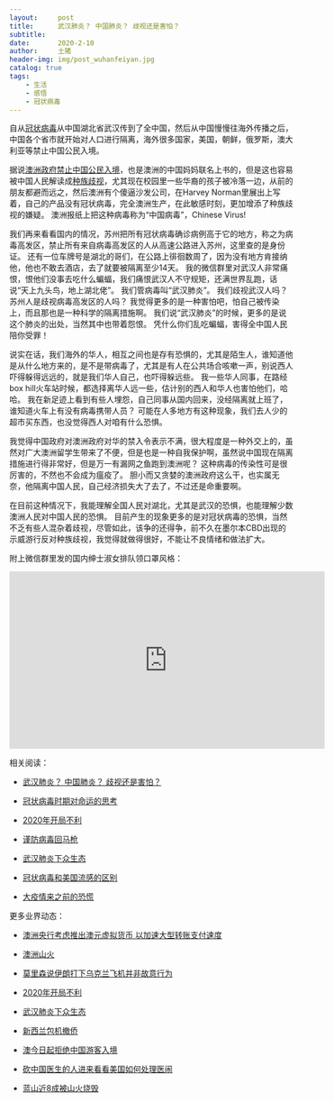 ```yaml
---
layout:     post
title:      武汉肺炎？ 中国肺炎？ 歧视还是害怕？
subtitle:   
date:       2020-2-10
author:     土猪
header-img: img/post_wuhanfeiyan.jpg
catalog: true
tags:
    - 生活
    - 感悟
    - 冠状病毒
---
```



自从[冠状病毒](https://zh.wikipedia.org/wiki/%E5%86%A0%E7%8A%B6%E7%97%85%E6%AF%92)从中国湖北省武汉传到了全中国，然后从中国慢慢往海外传播之后，中国各个省市就开始对人口进行隔离，海外很多国家，美国，朝鲜，俄罗斯，澳大利亚等禁止中国公民入境。  


据说[澳洲政府禁止中国公民入境](https://www.change.org/p/australian-government-ban-all-flights-from-china-to-australia?use_react=false)，也是澳洲的中国妈妈联名上书的，但是这也容易被中国人民解读成[种族歧视](http://livinginau.life/2020/02/28/%E5%85%B3%E4%BA%8E%E6%AD%A7%E8%A7%86/)，尤其现在校园里一些华裔的孩子被冷落一边，从前的朋友都避而远之，然后澳洲有个傻逼沙发公司，在Harvey Norman里展出上写着，自己的产品没有冠状病毒，完全澳洲生产，在此敏感时刻，更加增添了种族歧视的嫌疑。 澳洲报纸上把这种病毒称为“中国病毒”，Chinese Virus!



我们再来看看国内的情况，苏州把所有冠状病毒确诊病例高于它的地方，称之为病毒高发区，禁止所有来自病毒高发区的人从高速公路进入苏州，这里查的是身份证。 还有一位车牌号是湖北的哥们，在公路上徘徊数周了，因为没有地方肯接纳他，他也不敢去酒店，去了就要被隔离至少14天。 我的微信群里对武汉人非常痛恨，恨他们没事去吃什么蝙蝠，我们痛恨武汉人不守规矩，还满世界乱跑，话说“天上九头鸟，地上湖北佬”。 我们管病毒叫“武汉肺炎”。 我们歧视武汉人吗？ 苏州人是歧视病毒高发区的人吗？ 我觉得更多的是一种害怕吧，怕自己被传染上，而且那也是一种科学的隔离措施啊。 我们说“武汉肺炎”的时候，更多的是说这个肺炎的出处，当然其中也带着怨恨。 凭什么你们乱吃蝙蝠，害得全中国人民陪你受罪！



说实在话，我们海外的华人，相互之间也是存有恐惧的，尤其是陌生人，谁知道他是从什么地方来的，是不是带病毒了，尤其是有人在公共场合咳嗽一声，别说西人吓得躲得远远的，就是我们华人自己，也吓得躲远些。  我一些华人同事，在路经box hill火车站时候，都选择离华人远一些，估计别的西人和华人也害怕他们，哈哈。 我在新足迹上看到有些人埋怨，自己同事从国内回来，没经隔离就上班了，谁知道火车上有没有病毒携带人员？ 可能在人多地方有这种现象，我们去人少的超市买东西，也没觉得西人对咱有什么恐惧。 




我觉得中国政府对澳洲政府对华的禁入令表示不满，很大程度是一种外交上的，虽然对广大澳洲留学生带来了不便，但是也是一种自我保护啊，虽然说中国现在隔离措施进行得非常好，但是万一有漏网之鱼跑到澳洲呢？ 这种病毒的传染性可是很厉害的，不然也不会成为瘟疫了。 胆小而又贪婪的澳洲政府这么干，也实属无奈，他隔离中国人民，自己经济损失大了去了，不过还是命重要啊。 




在目前这种情况下，我能理解全国人民对湖北，尤其是武汉的恐惧，也能理解少数澳洲人民对中国人民的恐惧。  目前产生的现象更多的是对冠状病毒的恐惧，当然不乏有些人混杂着歧视，尽管如此，该争的还得争，前不久在墨尔本CBD出现的示威游行反对种族歧视，我觉得就做得很好，不能让不良情绪和做法扩大。  



附上微信群里发的国内绅士淑女排队领口罩风格：


<iframe width="560" height="315" src="https://www.youtube.com/embed/DzqTUz2BxhM" frameborder="0" allow="accelerometer; autoplay; encrypted-media; gyroscope; picture-in-picture" allowfullscreen></iframe>




相关阅读：


- [武汉肺炎？ 中国肺炎？ 歧视还是害怕？](http://livinginau.life/2020/02/10/%E6%AD%A6%E6%B1%89%E8%82%BA%E7%82%8E_%E4%B8%AD%E5%9B%BD%E8%82%BA%E7%82%8E_%E6%AD%A7%E8%A7%86%E8%BF%98%E6%98%AF%E5%AE%B3%E6%80%95/)

- [冠状病毒时期对命运的思考](http://livinginau.life/2020/02/19/%E5%86%A0%E7%8A%B6%E7%97%85%E6%AF%92%E6%97%B6%E6%9C%9F%E5%AF%B9%E5%91%BD%E8%BF%90%E7%9A%84%E6%80%9D%E8%80%83/)

- [2020年开局不利](http://livinginau.life/2020/02/06/2020%E5%BC%80%E5%B1%80%E4%B8%8D%E5%88%A9/)

- [谨防病毒回马枪](http://livinginau.life/2020/02/23/%E8%B0%A8%E9%98%B2%E7%97%85%E6%AF%92%E5%9B%9E%E9%A9%AC%E6%9E%AA/)

- [武汉肺炎下众生态](http://livinginau.life/2020/02/03/%E6%AD%A6%E6%B1%89%E8%82%BA%E7%82%8E%E4%B8%8B%E4%BC%97%E7%94%9F%E6%80%81/)

- [冠状病毒和美国流感的区别](http://livinginau.life/2020/02/11/%E7%BE%8E%E5%9B%BD%E6%B5%81%E6%84%9F%E5%92%8C%E5%86%A0%E7%8A%B6%E7%97%85%E6%AF%92%E5%8C%BA%E5%88%AB/)

- [大疫情来之前的恐慌](http://livinginau.life/2020/03/05/%E5%A4%A7%E7%96%AB%E6%83%85%E6%9D%A5%E4%B9%8B%E5%89%8D%E7%9A%84%E6%81%90%E6%85%8C/)


更多业界动态：

- [澳洲央行考虑推出澳元虚拟货币 以加速大型转账支付速度](http://livinginau.life/2020/01/12/%E6%BE%B3%E6%B4%B2%E5%A4%AE%E8%A1%8C%E8%80%83%E8%99%91%E6%8E%A8%E5%87%BA%E6%BE%B3%E5%85%83%E8%99%9A%E6%8B%9F%E8%B4%A7%E5%B8%81/)

- [澳洲山火](http://livinginau.life/2020/01/11/%E6%BE%B3%E6%B4%B2%E5%B1%B1%E7%81%AB/)

- [莫里森说伊朗打下乌克兰飞机并非故意行为](http://livinginau.life/2020/01/11/%E4%BC%8A%E6%9C%97%E6%89%93%E4%B8%8B%E4%B9%8C%E5%85%8B%E5%85%B0%E9%A3%9E%E6%9C%BA%E5%B9%B6%E9%9D%9E%E6%95%85%E6%84%8F%E8%A1%8C%E4%B8%BA/)

- [2020年开局不利](http://livinginau.life/2020/02/06/2020%E5%BC%80%E5%B1%80%E4%B8%8D%E5%88%A9/)

- [武汉肺炎下众生态](http://livinginau.life/2020/02/03/%E6%AD%A6%E6%B1%89%E8%82%BA%E7%82%8E%E4%B8%8B%E4%BC%97%E7%94%9F%E6%80%81/)

- [新西兰包机撤侨](http://livinginau.life/2020/02/03/%E6%96%B0%E8%A5%BF%E5%85%B0%E5%B0%86%E5%8C%85%E6%9C%BA%E6%8A%8A%E6%BE%B3%E6%B4%B2%E5%92%8C%E6%96%B0%E8%A5%BF%E5%85%B0%E5%85%AC%E6%B0%91%E5%B8%A6%E7%A6%BB%E6%AD%A6%E6%B1%89%E5%89%8D%E5%BE%80%E6%96%B0%E8%A5%BF%E5%85%B0/)

- [澳今日起拒绝中国游客入境](http://livinginau.life/2020/02/01/%E6%BE%B3%E6%B4%B2%E4%BB%8E%E4%BB%8A%E6%97%A5%E8%B5%B7%E6%8B%92%E7%BB%9D%E4%BB%8E%E4%B8%AD%E5%9B%BD%E6%9D%A5%E7%9A%84%E4%BA%BA%E5%85%A5%E5%A2%83/)

- [砍中国医生的人进来看看美国如何处理医闹](http://livinginau.life/2020/01/30/%E7%A0%8D%E4%B8%AD%E5%9B%BD%E5%8C%BB%E7%94%9F%E7%9A%84/)

- [蓝山近8成被山火烧毁](http://livinginau.life/2020/01/20/%E8%93%9D%E5%B1%B1%E8%BF%91%E5%85%AB%E6%88%90%E8%A2%AB%E6%9E%97%E7%81%AB%E7%83%A7%E6%AF%81/)



